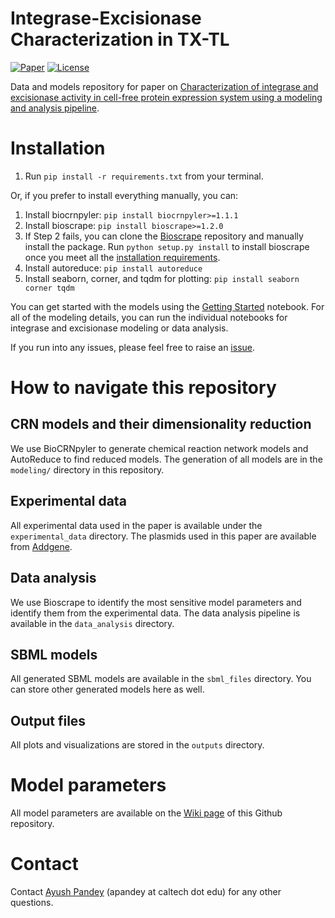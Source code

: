 # Integrase-Excisionase Characterization in TX-TL
[![Paper](https://img.shields.io/badge/doi-10.1021%2Facssynbio.2c00534-brightgreen)](https://pubs.acs.org/doi/10.1021/acssynbio.2c00534)
[![License](https://img.shields.io/badge/License-MIT-blue.svg)](https://opensource.org/license/mit/)

Data and models repository for paper on [Characterization of integrase and excisionase activity in cell-free protein expression system using a modeling and analysis pipeline](https://pubs.acs.org/doi/pdf/10.1021/acssynbio.2c00534). 

# Installation

1. Run `pip install -r requirements.txt` from your terminal.

Or, if you prefer to install everything manually, you can:
1. Install biocrnpyler: `pip install biocrnpyler>=1.1.1`
2. Install bioscrape: `pip install bioscrape>=1.2.0`
3. If Step 2 fails, you can clone the [Bioscrape](https://github.com/biocircuits/bioscrape/) repository and manually install the package. Run `python setup.py install` to install bioscrape once you meet all the [installation requirements](https://github.com/biocircuits/bioscrape/wiki/Installation).
4. Install autoreduce: `pip install autoreduce`
5. Install seaborn, corner, and tqdm for plotting: `pip install seaborn corner tqdm`

You can get started with the models using the [Getting Started](https://github.com/ayush9pandey/integrase-excisionase-characterization/blob/main/Getting%20started.ipynb) notebook. For all of the modeling details, you can run the individual notebooks for integrase and excisionase modeling or data analysis.

If you run into any issues, please feel free to raise an [issue](https://github.com/ayush9pandey/integrase-excisionase-characterization/issues).

# How to navigate this repository

## CRN models and their dimensionality reduction
We use BioCRNpyler to generate chemical reaction network models and AutoReduce to find reduced models. The generation of all models are in the `modeling/` directory in this repository.

## Experimental data
All experimental data used in the paper is available under the `experimental_data` directory. The plasmids used in this paper are available from [Addgene](https://www.addgene.org/browse/article/28233404/).

## Data analysis
We use Bioscrape to identify the most sensitive model parameters and identify them from the experimental data. The data analysis pipeline is available in the `data_analysis` directory.

## SBML models
All generated SBML models are available in the `sbml_files` directory. You can store other generated models here as well.

## Output files
All plots and visualizations are stored in the `outputs` directory. 

# Model parameters

All model parameters are available on the [Wiki page](https://github.com/ayush9pandey/integrase-excisionase-characterization/wiki/) of this Github repository.

# Contact

Contact [Ayush Pandey](https://www.its.caltech.edu/~apandey/) (apandey at caltech dot edu) for any other questions.
